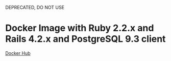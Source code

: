 DEPRECATED, DO NOT USE

# Docker Image with Ruby 2.2.x and Rails 4.2.x and PostgreSQL 9.3 client

[Docker Hub](https://hub.docker.com/r/avarteq/ruby22-rails42-pg93/)
